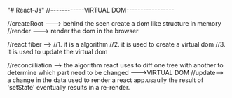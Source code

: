 "# React-Js" 
//------------VIRTUAL DOM-----------------

//createRoot ---> behind the seen create a dom like structure in memory
//render ---> render the dom in the browser

//react fiber --> 
//1. it is a algorithm
//2. it is used to create a virtual dom
//3. it is used to update the virtual dom

//reconcilliation --> the algorithm react uses to diff one tree with another to determine which part need to be changed --->VIRTUAL DOM
//update--> a change in the data  used to render a react app.usaully the result of 'setState' eventually results in a re-render.





